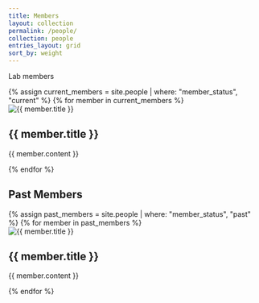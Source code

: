 ```yaml
---
title: Members
layout: collection
permalink: /people/
collection: people
entries_layout: grid
sort_by: weight
---
```


Lab members

<div class="grid">
  {% assign current_members = site.people | where: "member_status", "current" %}
  {% for member in current_members %}
    <div class="grid-item">
      <img src="{{ member.image.thumbnail }}" alt="{{ member.title }}">
      <h2>{{ member.title }}</h2>
      <p>{{ member.content }}</p>
    </div>
  {% endfor %}
</div>

## Past Members

<div class="grid">
  {% assign past_members = site.people | where: "member_status", "past" %}
  {% for member in past_members %}
    <div class="grid-item">
      <img src="{{ member.image.thumbnail }}" alt="{{ member.title }}">
      <h2>{{ member.title }}</h2>
      <p>{{ member.content }}</p>
    </div>
  {% endfor %}
</div>
